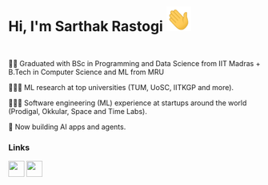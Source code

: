 # Hi, I'm Sarthak Rastogi <img src="https://raw.githubusercontent.com/ABSphreak/ABSphreak/master/gifs/Hi.gif" width="50px">
</br>

👨‍🎓 Graduated with BSc in Programming and Data Science from IIT Madras + B.Tech in Computer Science and ML from MRU

🧑🏻‍💻 ML research at top universities (TUM, UoSC, IITKGP and more).

🧑🏻‍💻 Software engineering (ML) experience at startups around the world (Prodigal, Okkular, Space and Time Labs).

🏢 Now building AI apps and agents.

### Links

<!--- <a href="https://twitter.com/sarthakai"><img src="https://i.ibb.co/kmgQVyW/twitter.png" width="32px" height="32px"></a> ---><a href="https://github.com/sarthakrastogi"><img src="https://cdn.iconscout.com/icon/free/png-256/github-108-438008.png" width="32px" height="32px"></a> <a href="https://www.linkedin.com/in/sarthakrastogi/"><img src="https://i.ibb.co/Kx2GSrT/linkedin.png" width="32px" height="32px"></a>
